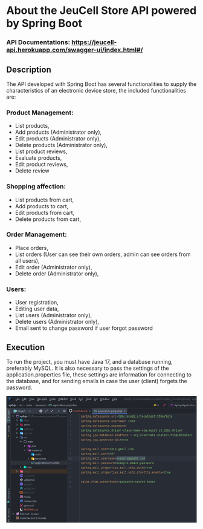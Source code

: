 # About the JeuCell Store API powered by Spring Boot

### API Documentations: https://jeucell-api.herokuapp.com/swagger-ui/index.html#/

## Description

The API developed with Spring Boot has several functionalities to supply the characteristics of an electronic device store, the included functionalities are:

### Product Management:
- List products,
- Add products (Administrator only),
- Edit products (Administrator only),
- Delete products (Administrator only),
- List product reviews,
- Evaluate products,
- Edit product reviews,
- Delete review

### Shopping affection:
- List products from cart,
- Add products to cart,
- Edit products from cart,
- Delete products from cart,

### Order Management:
- Place orders,
- List orders (User can see their own orders, admin can see orders from all users),
- Edit order (Administrator only),
- Delete order (Administrator only),

### Users:
- User registration,
- Editing user data,
- List users (Administrator only),
- Delete users (Administrator only),
- Email sent to change password if user forgot password

## Execution

To run the project, you must have Java 17, and a database running, preferably MySQL.
It is also necessary to pass the settings of the application.properties file, these settings are information for connecting to the database, and for sending emails in case the user (client) forgets the password.

![Figure 1 - Screenshot of the settings included in the application.properties file.](./application_properties.png)